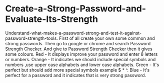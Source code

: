 # Create-a-Strong-Password-and-Evaluate-Its-Strength
Understand-what-makes-a-password-strong-and-test-it-against-password-strength-tools.
First of all create your own some common and strong passwords. Then go to google or chrome and search Password Strength Checker. And give to Password Strength Checker then it gives some colours. Red - It displays improve your password and enter 8 letters or numbers. Orange - It indicates we should include special symbols and numbers ,use upper case alphabets and lower case alphabets. Green - It's perfect but should add more special symbols example $ * ^. Blue - It's perfect for a password and it indicates that is very strong password.
